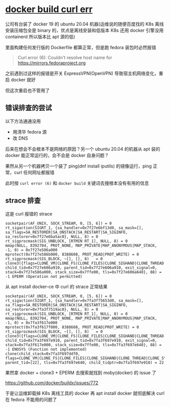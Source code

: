 # [docker build curl err](/2022/08/docker_build_curl_getaddrinfo_err.md)

公司有台装了 docker 19 的 ubuntu 20.04 机器(运维说的随便百度找的 K8s 离线安装压缩包全是 binary 的，优点是离线安装和低版本 K8s 还用 docker 引擎没用 containerd 所以版本比 apt 源的低)

里面构建任何发行版的 Dockerfile 都算正常，但是跑 fedora 装包时必然报错

> Curl error (6): Couldn't resolve host name for https://mirrors.fedoraproject.org

之前遇到过这样的报错是开关 ExpressVPN(OpenVPN) 导致宿主机网络变化，重启 docker 就好

但这次重启也不管用了

## 错误排查的尝试

以下方法通通没用

- 用清华 fedora 源
- 改 DNS

后来在想会不会根本不是网络的原因？另一个 ubuntu 20.04 的机器从 apt 装的 docker 能正常运行的，会不会是 docker 自身问题？

果然从另一个机器拷贝一个装了 ping(dnf install iputils) 的镜像运行，ping 正常，curl 任何网址都报错

此时按 `curl error (6)` 和 `docker build` 关键词去搜根本没有有用的信息

## strace 排查

这是 curl 报错的 strace

```
socketpair(AF_UNIX, SOCK_STREAM, 0, [5, 6]) = 0
rt_sigaction(SIGRT_1, {sa_handler=0x7f27e6bf13d0, sa_mask=[], sa_flags=SA_RESTORER|SA_ONSTACK|SA_RESTART|SA_SIGINFO, sa_restorer=0x7f27e6ba5ac0}, NULL, 8) = 0
rt_sigprocmask(SIG_UNBLOCK, [RTMIN RT_1], NULL, 8) = 0
mmap(NULL, 8392704, PROT_NONE, MAP_PRIVATE|MAP_ANONYMOUS|MAP_STACK, -1, 0) = 0x7f27e586a000
mprotect(0x7f27e586b000, 8388608, PROT_READ|PROT_WRITE) = 0
rt_sigprocmask(SIG_BLOCK, ~[], [], 8)   = 0
clone3({flags=CLONE_VM|CLONE_FS|CLONE_FILES|CLONE_SIGHAND|CLONE_THREAD|CLONE_SYSVSEM|CLONE_SETTLS|CLONE_PARENT_SETTID|CLONE_CHILD_CLEARTID, child_tid=0x7f27e606a910, parent_tid=0x7f27e606a910, exit_signal=0, stack=0x7f27e586a000, stack_size=0x7ffe00, tls=0x7f27e606a640}, 88) = -1 EPERM (Operation not permitted)
```

从 apt install docker-ce 中 curl 的 strace 正常结果

```
socketpair(AF_UNIX, SOCK_STREAM, 0, [5, 6]) = 0
rt_sigaction(SIGRT_1, {sa_handler=0x7fa3f75653d0, sa_mask=[], sa_flags=SA_RESTORER|SA_ONSTACK|SA_RESTART|SA_SIGINFO, sa_restorer=0x7fa3f7519ac0}, NULL, 8) = 0
rt_sigprocmask(SIG_UNBLOCK, [RTMIN RT_1], NULL, 8) = 0
mmap(NULL, 8392704, PROT_NONE, MAP_PRIVATE|MAP_ANONYMOUS|MAP_STACK, -1, 0) = 0x7fa3f617e000
mprotect(0x7fa3f617f000, 8388608, PROT_READ|PROT_WRITE) = 0
rt_sigprocmask(SIG_BLOCK, ~[], [], 8)   = 0
clone3({flags=CLONE_VM|CLONE_FS|CLONE_FILES|CLONE_SIGHAND|CLONE_THREAD|CLONE_SYSVSEM|CLONE_SETTLS|CLONE_PARENT_SETTID|CLONE_CHILD_CLEARTID, child_tid=0x7fa3f697e910, parent_tid=0x7fa3f697e910, exit_signal=0, stack=0x7fa3f617e000, stack_size=0x7ffe00, tls=0x7fa3f697e640}, 88) = -1 ENOSYS (Function not implemented)
clone(child_stack=0x7fa3f697ddf0, flags=CLONE_VM|CLONE_FS|CLONE_FILES|CLONE_SIGHAND|CLONE_THREAD|CLONE_SYSVSEM|CLONE_SETTLS|CLONE_PARENT_SETTID|CLONE_CHILD_CLEARTID, parent_tid=[22], tls=0x7fa3f697e640, child_tidptr=0x7fa3f697e910) = 22
```

果然拿 docker + clone3 + EPERM 去搜索就找到 moby(docker) 的 issue 了

<https://github.com/docker/buildx/issues/772>

于是让运维卸载掉 K8s 离线工具的 docker 再 apt install docker 就彻底解决 curl 在 fedora 不能用的问题了
